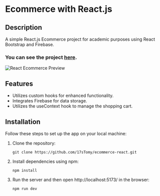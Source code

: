 # Ecommerce with React.js

## Description
A simple React.js Ecommerce project for academic purposes using React Bootstrap and Firebase.

### You can see the project [here](https://ecommerce-react-swart-five.vercel.app/).

![React Ecommerce Preview](src/assets/preview.gif)

## Features
- Utilizes custom hooks for enhanced functionality.
- Integrates Firebase for data storage.
- Utilizes the useContext hook to manage the shopping cart.

## Installation
Follow these steps to set up the app on your local machine:

1. Clone the repository:
   ```
   git clone https://github.com/17sTomy/ecommerce-react.git
   ```
2. Install dependencies using npm:
   ```
   npm install
   ``` 
3. Run the server and then open http://localhost:5173/ in the browser:
   ```
   npm run dev